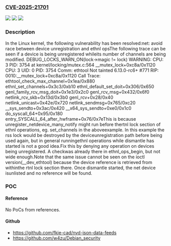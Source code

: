 ### [CVE-2025-21701](https://cve.mitre.org/cgi-bin/cvename.cgi?name=CVE-2025-21701)
![](https://img.shields.io/static/v1?label=Product&message=Linux&color=blue)
![](https://img.shields.io/static/v1?label=Version&message=cfd719f04267108f5f5bf802b9d7de69e99a99f9%3C%2026bc6076798aa4dc83a07d0a386f9e57c94e8517%20&color=brighgreen)
![](https://img.shields.io/static/v1?label=Vulnerability&message=n%2Fa&color=brighgreen)

### Description

In the Linux kernel, the following vulnerability has been resolved:net: avoid race between device unregistration and ethnl opsThe following trace can be seen if a device is being unregistered whileits number of channels are being modified.  DEBUG_LOCKS_WARN_ON(lock->magic != lock)  WARNING: CPU: 3 PID: 3754 at kernel/locking/mutex.c:564 __mutex_lock+0xc8a/0x1120  CPU: 3 UID: 0 PID: 3754 Comm: ethtool Not tainted 6.13.0-rc6+ #771  RIP: 0010:__mutex_lock+0xc8a/0x1120  Call Trace:   <TASK>   ethtool_check_max_channel+0x1ea/0x880   ethnl_set_channels+0x3c3/0xb10   ethnl_default_set_doit+0x306/0x650   genl_family_rcv_msg_doit+0x1e3/0x2c0   genl_rcv_msg+0x432/0x6f0   netlink_rcv_skb+0x13d/0x3b0   genl_rcv+0x28/0x40   netlink_unicast+0x42e/0x720   netlink_sendmsg+0x765/0xc20   __sys_sendto+0x3ac/0x420   __x64_sys_sendto+0xe0/0x1c0   do_syscall_64+0x95/0x180   entry_SYSCALL_64_after_hwframe+0x76/0x7eThis is because unregister_netdevice_many_notify might run before thertnl lock section of ethnl operations, eg. set_channels in the aboveexample. In this example the rss lock would be destroyed by the deviceunregistration path before being used again, but in general runningethnl operations while dismantle has started is not a good idea.Fix this by denying any operation on devices being unregistered. A checkwas already there in ethnl_ops_begin, but not wide enough.Note that the same issue cannot be seen on the ioctl version(__dev_ethtool) because the device reference is retrieved from withinthe rtnl lock section there. Once dismantle started, the net device isunlisted and no reference will be found.

### POC

#### Reference
No PoCs from references.

#### Github
- https://github.com/fkie-cad/nvd-json-data-feeds
- https://github.com/w4zu/Debian_security

